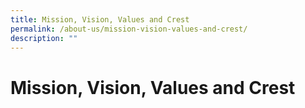 ```yaml
---
title: Mission, Vision, Values and Crest
permalink: /about-us/mission-vision-values-and-crest/
description: ""
---
```

# Mission, Vision, Values and Crest
